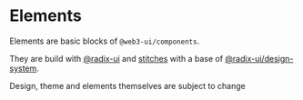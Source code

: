 # Elements

Elements are basic blocks of `@web3-ui/components`.

They are build with [@radix-ui](https://radix-ui.com/) and [stitches](http://stitches.dev/)
with a base of [@radix-ui/design-system](https://github.com/radix-ui/design-system).

Design, theme and elements themselves are subject to change
